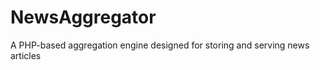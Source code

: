 NewsAggregator
==============

A PHP-based aggregation engine designed for storing and serving news articles
